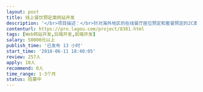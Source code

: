 ```yaml
---                
layout: post       
title: 线上餐饮预定类网站开发           
description: '</br>项目描述：</br>针对海外地区的在线餐厅座位预定和套餐预定的2C类网站项目。</br>首要完成的部分是移动商城，嵌套在微信中，使用html5，需要完美适应不同的系统/设备/浏览器。</br>可参考项目：</br>openrice.com</br>人员要求：</br>前端工程师和PHP工程师。</br>'     
contenturl: https://pro.lagou.com/project/8381.html      
tags: [Web网站开发,后端开发,前端开发]            
salary: 50000元以上          
publish_time: '已发布 13 小时'         
start_time: '2018-06-11 18:40:05'           
review: 257人                   
apply: 10人                   
recommend: 0人                   
time_range: 1-3个月              
status: 招募中                  
---                 
```


